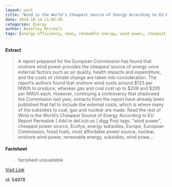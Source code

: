 ```yaml
---
layout: post
title: "Wind is the World’s Cheapest Source of Energy According to EU Report"
date: 2014-10-14 21:02:45
categories: Energy
author: Beverley Mitchell
tags: [energy efficiency, news, renewable energy, wind power, cheapest power source, ecofys, energy subsidies, europe, european commission, fossil fuels, most affordable power source, nuclear, onshore wind power, subsidies, wind power is cheapest source of energy]
---
```



#### Extract
>A report prepared for the European Commission has found that onshore wind power provides the cheapest source of energy once external factors such as air quality, health impacts and expenditure, and the costs of climate change are taken into consideration. The report&#8217;s authors found that onshore wind costs around $133 per MW/h to produce, whereas gas and coal cost up to $208 and $295 per MW/h each. However, continuing a controversy that shadowed the Commission last year, extracts from the report have already been published that fail to include the external costs, which is where many of the subsidies to coal, gas and nuclear are made. Read the rest of Wind is the World&#8217;s Cheapest Source of Energy According to EU Report Permalink | Add to del.icio.us | digg Post tags: "wind power", cheapest power source, Ecofys, energy subsidies, Europe, European Commission, fossil fuels, most affordable power source, nuclear, onshore wind power, renewable energy, subsidies, wind powe...

#### Factsheet
>factsheet unavailable

[Visit Link](http://inhabitat.com/onshore-wind-power-is-cheapest-source-of-energy-says-eu-report/)

id:   54978
